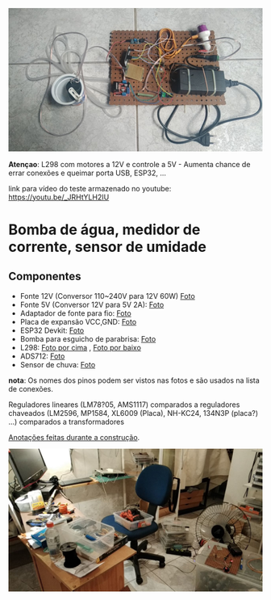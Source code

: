 ![Foto da placa do Irrigador](./8e4a0b87-a65c-407e-b3d7-e1cb2b786c4b.jpeg)

**Atençao**: L298 com motores a 12V e controle a 5V - Aumenta chance de errar conexões e queimar porta USB, ESP32, ... 

link para vídeo do teste armazenado no youtube: https://youtu.be/_JRHtYLH2IU

# Bomba de água, medidor de corrente, sensor de umidade

## Componentes

- Fonte 12V (Conversor 110~240V para 12V 60W) [Foto](./45a59724-433a-4748-ae8e-56996cb202f3.jpeg)
- Fonte 5V (Conversor 12V para 5V 2A): [Foto](./cf908436-0ec3-49ed-9e8d-926aa2564280.jpeg)
- Adaptador de fonte para fio: [Foto](/2023-11-29-161945.jpg)
- Placa de expansão VCC,GND: [Foto](./5bce53eb-ee5d-4659-9164-7bf15ba11e90.jpeg)
- ESP32 Devkit: [Foto](./0f72e6f1-9581-445d-8bbc-886e8d1b1ba6.jpeg)
- Bomba para esguicho de parabrisa: [Foto](./9675b38e-2f70-43a1-ab80-163946a6ff07.jpeg)
- L298: [Foto por cima](./2023-11-29-165023.jpg) , [Foto por baixo](./2023-11-29-165151.jpg)
- ADS712: [Foto](./2023-11-29-165106.jpg)
- Sensor de chuva: [Foto](./2023-11-29-165431.jpg)

**nota**: Os nomes dos pinos podem ser vistos nas fotos e são usados na lista de conexões.





Reguladores lineares (LM78?05, AMS1117) comparados a reguladores chaveados (LM2596, MP1584, XL6009 (Placa), NH-KC24, 134N3P (placa?) ...) comparados a transformadores


[Anotações feitas durante a construção](notas.md).


![Tudo junto ao mesmo tempo](./msg2111134040-2089.jpg)


